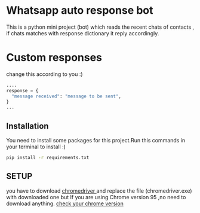 
 # Whatsapp auto response bot
This is a python mini project (bot) which reads the recent chats of contacts , if chats matches with response dictionary it reply accordingly.

# Custom responses
change this according to you :)

```python
....
response = {
  "message received": "message to be sent",
} 
...
```
## Installation
You need to install some packages for this project.Run this commands in your terminal to install :)

```bash
pip install -r requirements.txt
```

## SETUP
you have to download [chromedriver ](https://chromedriver.chromium.org/downloads) and replace the file (chromedriver.exe) with downloaded one but If you are using Chrome version 95 ,no need to download anything. [check your chrome version ](chrome://settings/help)
